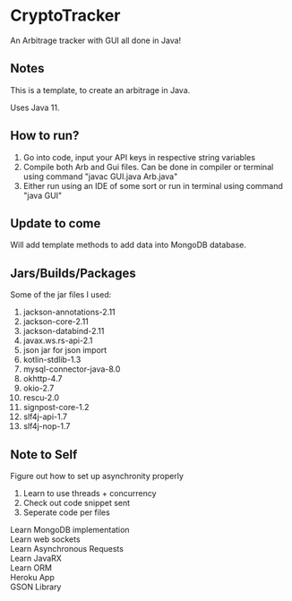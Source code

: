 # CryptoTracker
An Arbitrage tracker with GUI all done in Java!

## Notes

This is a template, to create an arbitrage in Java.

Uses Java 11.

## How to run?

1) Go into code, input your API keys in respective string variables
2) Compile both Arb and Gui files. Can be done in compiler or terminal using command "javac GUI.java Arb.java"
3) Either run using an IDE of some sort or run in terminal using command "java GUI"

## Update to come

Will add template methods to add data into MongoDB database.

## Jars/Builds/Packages

Some of the jar files I used:
1) jackson-annotations-2.11
2) jackson-core-2.11
3) jackson-databind-2.11
4) javax.ws.rs-api-2.1
5) json jar for json import
6) kotlin-stdlib-1.3
7) mysql-connector-java-8.0
8) okhttp-4.7
9) okio-2.7
10) rescu-2.0
11) signpost-core-1.2
12) slf4j-api-1.7
13) slf4j-nop-1.7


## Note to Self

Figure out how to set up asynchronity properly
  1) Learn to use threads + concurrency
  2) Check out code snippet sent
  3) Seperate code per files

Learn MongoDB implementation<br>
Learn web sockets<br>
Learn Asynchronous Requests<br>
Learn JavaRX<br>
Learn ORM<br>
Heroku App<br>
GSON Library

